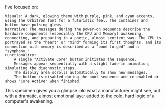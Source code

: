 I've focused on:

    Visuals: A dark, glowing theme with purple, pink, and cyan accents, using the Orbitron font for a futuristic feel. The container and button have pulsing glows.
    Narrative: The messages during the power-on sequence describe the hardware components (especially the CPU and Memory) awakening, connecting, and preparing in a poetic, almost sentient way. The CPU is portrayed as the "heart" or "mind" forming its first thoughts, and its connection with memory is described as a "bond forged" and a "symphony."
    Functionality:
        A single "Activate Core" button initiates the sequence.
        Messages appear sequentially with a slight fade-in animation, simulating the diagnostic steps.
        The display area scrolls automatically to show new messages.
        The button is disabled during the boot sequence and re-enabled or shows "Core Active" when finished.

This specimen gives you a glimpse into what a manufacturer might see, but with a dramatic, almost emotional layer added to the cold, hard logic of a computer's awakening.

